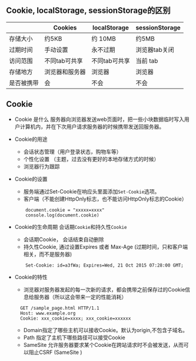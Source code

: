 ## Cookie, localStorage, sessionStorage的区别

|          | Cookies       | localStorage                                       | sessionStorage |
| -------- | ------------- | --------------------------------------------------- | -------- |
| 存储大小 |  约5KB         |  约 10MB                                            |  约5MB        |
| 过期时间 |  手动设置       | 永不过期                                            |  浏览器tab关闭 |
| 访问范围 |  不同tab可共享  | 不同tab可共享                                       | 当前 tab |
| 存储地方 |  浏览器和服务器 | 浏览器                                              | 浏览器 |
| 是否被携带 | 会           | 不会                                                | 不会 |


## Cookie
- Cookie 是什么
   服务器向浏览器发送web页面时，把一些小块数据临时写入用户计算机内，并在下次用户请求服务器的时候携带发送回服务器。

- Cookie的用途
	- 会话状态管理（用户登录状态，购物车等）
	- 个性化设置 （主题，过去没有更好的本地存储方式的时候）
	- 浏览器行为跟踪 

- Cookie的设置
	- 服务端通过Set-Cookie在响应头里面添加`Set-Cookie`选项。
	- 客户端（不能创建HttpOnly标志，也不能访问HttpOnly标志的Cookie）
	```
		document.cookie = "xxxxx=xxxx"
		console.log(document.cookie)
	```

- Cookie的生命周期
	会话期`Cookie`和持久性`Cookie`
	- 会话期Cookie， 会话结束自动删除
	- 持久性Cookie, 通过设置Expires 或者 Max-Age (过期时间，只和客户端相关，而不是服务器)
	```
		Set-Cookie: id=a3fWa; Expires=Wed, 21 Oct 2015 07:28:00 GMT;
	``` 

- Cookie的特性
  - 浏览器对服务器发起的每一次新的请求，都会携带之前保存过的Cookie信息给服务器（所以这会带来一定的性能消耗）
  ```
  	GET /sample_page.html HTTP/1.1
	Host: www.example.org
	Cookie: xxx_cookie=xxxx; xxx_cookie=xxxxxx
  ```
  - Domain指定了哪些主机可以接收Cookie。默认为origin,不包含子域名。
  - Path 指定了主机下哪些路径可以接受Cookie
  - SameSite 允许服务器要求某个Cookie在跨站请求时不会被发送，从而可以阻止CSRF (SameSite )





